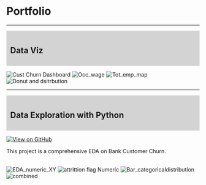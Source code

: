 <!-- Bold Portfolio and add some spacing -->
# **Portfolio**

---

<!-- Create a light gray background for the row and bold the text -->
<div style="background-color:lightgray; padding:10px;">
  <h2><strong>Data Viz</strong></h2>
</div>

![Cust Churn Dashboard](https://github.com/user-attachments/assets/1f0dbe53-0437-496a-a911-8385a72626d2)
![Occ_wage](https://github.com/user-attachments/assets/42c621f7-8ba5-4e17-b5c9-79ed2b08d216)
![Tot_emp_map](https://github.com/user-attachments/assets/6ebc4ae8-8570-4777-bf9d-eda20bacab9d)
![Donut and dsitrbution](https://github.com/user-attachments/assets/d4963aca-735c-4e9d-ae9c-869d61ebeab0)

---
<!-- Create a light gray background for the row and bold the text -->
<div style="background-color:lightgray; padding:10px;">
  <h2><strong>Data Exploration with Python</strong></h2>
</div>

[![View on GitHub](https://img.shields.io/badge/GitHub-View_on_GitHub-blue?logo=GitHub)](https://github.com/jwangprof/Bank_Customer_Churn/blob/main/Bank_Customer_Churn_Part2_EDA.ipynb)

<div style="text-align: justify">This project is a comprehensive EDA on Bank Customer Churn.</div>
<br>

![EDA_numeric_XY](https://github.com/user-attachments/assets/bf17b1a7-6df1-48de-892a-c6043d89264f)
![attrittion flag Numeric](https://github.com/user-attachments/assets/e862b6ed-6512-4e6e-8586-1cc7d0ec41df)
![Bar_categoricaldistribution](https://github.com/user-attachments/assets/574ff644-1e7d-4d77-8bf5-f2ba929e35a8)
![combined](https://github.com/user-attachments/assets/9a9d81f3-9c1f-467c-a286-5ba271bb9f6a)

